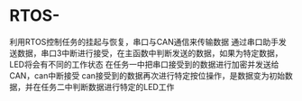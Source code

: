 # RTOS-
利用RTOS控制任务的挂起与恢复，串口与CAN通信来传输数据
通过串口助手发送数据，串口3中断进行接受，在主函数中判断发送的数据，如果为特定数据，LED将会有不同的工作状态
在任务一中把串口接受到的数据进行加密并发送给CAN，can中断接受
can接受到的数据再次进行特定按位操作，是数据变为初始数据，并在任务二中判断数据进行特定的LED工作
